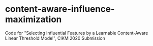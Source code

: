 # content-aware-influence-maximization
Code for "Selecting Influential Features by a Learnable Content-Aware Linear Threshold Model", CIKM 2020 Submission
